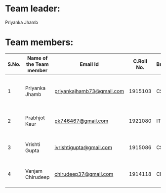 
# Team leader:

Priyanka Jhamb


# Team members:

|**S.No.** | **Name of the Team member** | **Email Id** |**C.Roll No.** | **Branch** | **Area of Interest** | **Link of git repository** | 
|-------|------------|--------------|----------|----------|---------|-----|
| 1 | Priyanka Jhamb | priyankajhamb73@gmail.com | 1915103 |  CSE | Web Development and Problem solving using programming | [PriyankaJhamb](https://github.com/PriyankaJhamb) |
| 2 | Prabhjot Kaur | pk746467@gmail.com |1921080 | IT | Web Development and programming | [Prabhjot Kaur](https://github.com/prabhkaur301) |
| 3 | Vrishti Gupta | ivrishtigupta@gmail.com |1915086 | CSE | Web Development and Programming | [Vrishti Gupta](https://github.com/VrishtiGupta11) | 
| 4 | Vanjam Chirudeep  | chirudeep37@gmail.com |1914118 | CE | Web Development and Programming | [chirudeep](https://github.com/chirudeep37) |

